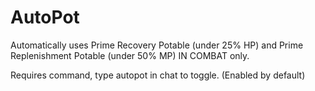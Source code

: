# AutoPot

Automatically uses Prime Recovery Potable (under 25% HP) and Prime Replenishment Potable (under 50% MP) IN COMBAT only.

Requires command, type autopot in chat to toggle. (Enabled by default)

